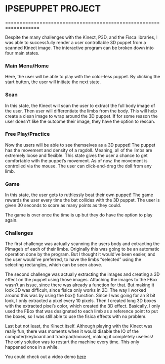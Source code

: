 # IPSEPUPPET PROJECT 
==================================================================


Despite the many challenges with the Kinect, P3D, and the Fisca libraries, I was able to 
successfully render a user controllable 3D puppet from a scanned Kinect image. 
The interactive program can be broken down into four main states. 

### Main Menu/Home 

Here, the user will be able to play with the color-less puppet. By clicking the start button, the user will initiate the next state. 

### Scan

In this state, the Kinect will scan the user to extract the full body image of the user. Then user will differentiate the limbs from the body. 
This will help create a clean image to wrap around the 3D puppet. If for some reason the user doesn’t like the outcome their image, they have the option to rescan. 

### Free Play/Practice 

Now the users will be able to see themselves as a 3D puppet! The puppet has the movement and density of a ragdoll. 
Meaning, all of the limbs are extremely loose and flexible. This state gives the user a chance to get comfortable with the puppet’s movement. 
As of now, the movement is controlled via the mouse. The user can click-and-drag the doll from any limb.

### Game 

In this state, the user gets to ruthlessly beat their own puppet! The game rewards the user every time the bat collides with the 3D puppet. 
The user is given 30 seconds to score as many points as they could. 


The game is over once the time is up but they do have the option to play again. 


### Challenges

The first challenge was actually scanning the users body and extracting the PImage’s of each of their limbs. 
Originally this was going to be an automatic operation done by the program. 
But I thought it would’ve been easier, and the user would’ve preferred, to have the limbs “selected” using the selecting rectangles, which can be seen above.

The second challenge was actually extracting the images and creating a 3D effect on the puppet using those images. 
Attaching the images to the FBox wasn’t an issue, since there was already a function for that. 
But making it look 3D was difficult, since fisica only works in 2D. 
The way I worked around this was by using the box() function. 
Since I was going for an 8 bit look, I only extracted a pixel every 10 pixels. 
Then I created long 3D boxes with the extracted pixel’s color, which created the 3D effect. 
Basically, I only used the FBox that was designated to each limb as a reference point to put the boxes, so I was still able to use the fisica effects with no problem. 

Last but not least, the Kinect itself. 
Although playing with the Kinect was really fun, there was moments when it would disable the IO of the computer(keyboard and trackpad/mouse), making it completely useless! 
The only solution was to restart the machine every time. This only happened once in a while.

You could check out a video demo [here](https://www.youtube.com/watch?v=h0LGRfBc6Eo)

